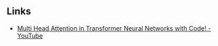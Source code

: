 
## Links
- [Multi Head Attention in Transformer Neural Networks with Code! - YouTube](https://www.youtube.com/watch?v=HQn1QKQYXVg&list=PLTl9hO2Oobd97qfWC40gOSU8C0iu0m2l4&index=2)